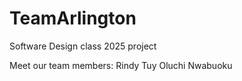 # TeamArlington
Software Design class 2025 project 

Meet our team members: 
Rindy Tuy
Oluchi Nwabuoku
